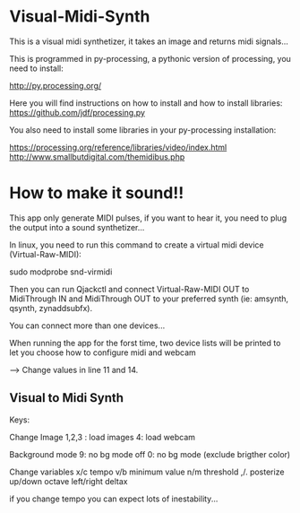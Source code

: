 Visual-Midi-Synth
=================

This is a visual midi synthetizer, it takes an image and returns midi signals... 

This is programmed in py-processing, a pythonic version of processing, you need to install: 

http://py.processing.org/

Here you will find instructions on how to install and how to install libraries:
https://github.com/jdf/processing.py

You also need to install some libraries in your py-processing installation:

https://processing.org/reference/libraries/video/index.html
http://www.smallbutdigital.com/themidibus.php

How to make it sound!!
===============

This app only generate MIDI pulses, if you want to hear it, you need to plug the output into a sound synthetizer...

In linux, you need to run this command to create a virtual midi device (Virtual-Raw-MIDI):

sudo modprobe snd-virmidi

Then you can run Qjackctl and connect Virtual-Raw-MIDI OUT to MidiThrough IN and MidiThrough OUT to your preferred synth (ie: amsynth, qsynth, zynaddsubfx). 

You can connect more than one devices...

When running the app for the forst time, two device lists will be printed to let you choose how to configure midi and webcam 

--> Change values in line 11 and 14.


Visual to Midi Synth
------------------
Keys:

Change Image
1,2,3 : load images
4:		load webcam

Background mode
9: no bg mode off
0: no bg mode (exclude brigther color)

Change variables
x/c 		tempo
v/b 		minimum value
n/m 		threshold
,/. 		posterize
up/down 	octave
left/right 	deltax

if you change tempo you can expect lots of inestability...